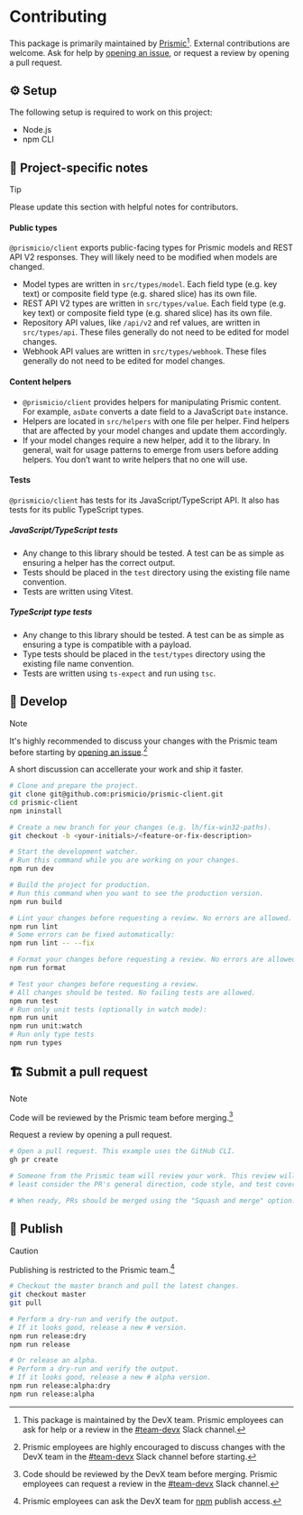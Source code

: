 # Contributing

This package is primarily maintained by [Prismic](https://prismic.io)[^1]. External contributions are welcome. Ask for help by [opening an issue](https://github.com/prismicio/prismic-client/issues/new/choose), or request a review by opening a pull request.

## :gear: Setup

<!-- When applicable, list system requriements to work on the project. -->

The following setup is required to work on this project:

- Node.js
- npm CLI

## :memo: Project-specific notes

<!-- Share information about the repository. -->
<!-- What specific knowledge do contributors need? -->

> [!TIP]
> Please update this section with helpful notes for contributors.

#### Public types

`@prismicio/client` exports public-facing types for Prismic models and REST API V2 responses. They will likely need to be modified when models are changed.

- Model types are written in `src/types/model`. Each field type (e.g. key text) or composite field type (e.g. shared slice) has its own file.
- REST API V2 types are written in `src/types/value`. Each field type (e.g. key text) or composite field type (e.g. shared slice) has its own file.
- Repository API values, like `/api/v2` and ref values, are written in `src/types/api`. These files generally do not need to be edited for model changes.
- Webhook API values are written in `src/types/webhook`. These files generally do not need to be edited for model changes.

#### Content helpers

- `@prismicio/client` provides helpers for manipulating Prismic content. For example, `asDate` converts a date field to a JavaScript `Date` instance.
- Helpers are located in `src/helpers` with one file per helper. Find helpers that are affected by your model changes and update them accordingly.
- If your model changes require a new helper, add it to the library. In general, wait for usage patterns to emerge from users before adding helpers. You don’t want to write helpers that no one will use.

#### Tests

`@prismicio/client` has tests for its JavaScript/TypeScript API. It also has tests for its public TypeScript types.

##### JavaScript/TypeScript tests

- Any change to this library should be tested. A test can be as simple as ensuring a helper has the correct output.
- Tests should be placed in the `test` directory using the existing file name convention.
- Tests are written using Vitest.

##### TypeScript type tests

- Any change to this library should be tested. A test can be as simple as ensuring a type is compatible with a payload.
- Type tests should be placed in the `test/types` directory using the existing file name convention.
- Tests are written using `ts-expect` and run using `tsc`.

## :construction_worker: Develop

> [!NOTE]
> It's highly recommended to discuss your changes with the Prismic team before starting by [opening an issue](https://github.com/prismicio/prismic-client/issues/new/choose).[^2]
>
> A short discussion can accellerate your work and ship it faster.

```sh
# Clone and prepare the project.
git clone git@github.com:prismicio/prismic-client.git
cd prismic-client
npm ininstall

# Create a new branch for your changes (e.g. lh/fix-win32-paths).
git checkout -b <your-initials>/<feature-or-fix-description>

# Start the development watcher.
# Run this command while you are working on your changes.
npm run dev

# Build the project for production.
# Run this command when you want to see the production version.
npm run build

# Lint your changes before requesting a review. No errors are allowed.
npm run lint
# Some errors can be fixed automatically:
npm run lint -- --fix

# Format your changes before requesting a review. No errors are allowed.
npm run format

# Test your changes before requesting a review.
# All changes should be tested. No failing tests are allowed.
npm run test
# Run only unit tests (optionally in watch mode):
npm run unit
npm run unit:watch
# Run only type tests
npm run types
```

## :building_construction: Submit a pull request

> [!NOTE]
> Code will be reviewed by the Prismic team before merging.[^3]
>
> Request a review by opening a pull request.

```sh
# Open a pull request. This example uses the GitHub CLI.
gh pr create

# Someone from the Prismic team will review your work. This review will at
# least consider the PR's general direction, code style, and test coverage.

# When ready, PRs should be merged using the "Squash and merge" option.
```

## :rocket: Publish

> [!CAUTION]
> Publishing is restricted to the Prismic team.[^4]

```sh
# Checkout the master branch and pull the latest changes.
git checkout master
git pull

# Perform a dry-run and verify the output.
# If it looks good, release a new # version.
npm run release:dry
npm run release

# Or release an alpha.
# Perform a dry-run and verify the output.
# If it looks good, release a new # alpha version.
npm run release:alpha:dry
npm run release:alpha
```

[^1]: This package is maintained by the DevX team. Prismic employees can ask for help or a review in the [#team-devx](https://prismic-team.slack.com/archives/C014VAACCQL) Slack channel.
[^2]: Prismic employees are highly encouraged to discuss changes with the DevX team in the [#team-devx](https://prismic-team.slack.com/archives/C014VAACCQL) Slack channel before starting.
[^3]: Code should be reviewed by the DevX team before merging. Prismic employees can request a review in the [#team-devx](https://prismic-team.slack.com/archives/CPG31MDL1) Slack channel.
[^4]: Prismic employees can ask the DevX team for [npm](https://www.npmjs.com) publish access.
